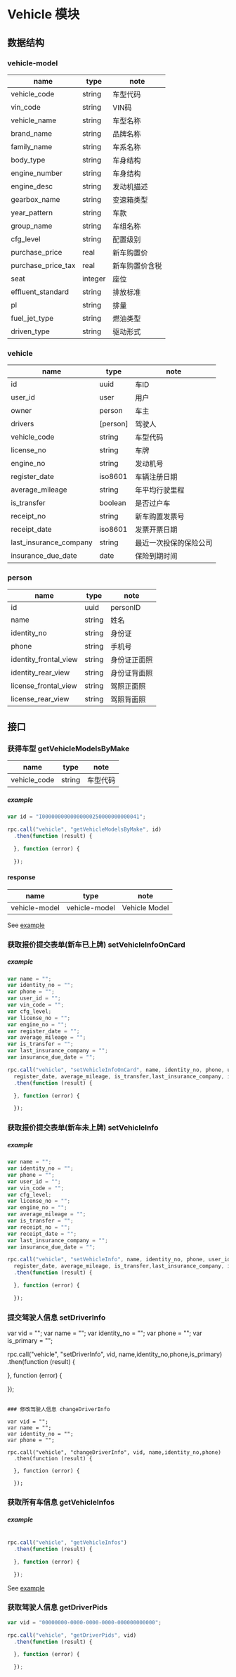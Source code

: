 # Vehicle  模块

## 数据结构

### vehicle-model

|name|type|note|
|----|----|----|
|vehicle_code|string|车型代码|
|vin_code|string|VIN码|
|vehicle_name|string|车型名称|
|brand_name|string|品牌名称|
|family_name|string|车系名称|
|body_type|string|车身结构|
|engine_number|string|车身结构|
|engine_desc|string|发动机描述|
|gearbox_name|string|变速箱类型|
|year_pattern|string|车款|
|group_name|string|车组名称|
|cfg_level|string|配置级别|
|purchase_price|real|新车购置价|
|purchase_price_tax|real|新车购置价含税|
|seat|integer|座位|
|effluent_standard|string|排放标准|
|pl|string|排量|
|fuel_jet_type|string|燃油类型|
|driven_type|string|驱动形式|

### vehicle

|name|type|note|
|----|----|----|
|id|uuid|车ID|
|user_id|user|用户|
|owner|person|车主|
|drivers|[person]|驾驶人|
|vehicle_code|string|车型代码|
|license_no|string|车牌|
|engine_no|string|发动机号|
|register_date|iso8601|车辆注册日期|
|average_mileage|string|年平均行驶里程|
|is_transfer|boolean|是否过户车|
|receipt_no|string|新车购置发票号|
|receipt_date|iso8601|发票开票日期|
|last_insurance_company|string|最近一次投保的保险公司|
|insurance_due_date|date|保险到期时间|

### person

|name|type|note|
|----|----|----|
|id|uuid|personID|
|name|string|姓名|
|identity_no|string|身份证|
|phone|string|手机号|
|identity_frontal_view|string|身份证正面照|
|identity_rear_view|string|身份证背面照|
|license_frontal_view|string|驾照正面照|
|license_rear_view|string|驾照背面照|



## 接口

### 获得车型 getVehicleModelsByMake

|name|type|note|
|----|----|----|
|vehicle_code|string|车型代码|

##### example

```javascript
var id = "I0000000000000000250000000000041";

rpc.call("vehicle", "getVehicleModelsByMake", id)
  .then(function (result) {

  }, function (error) {

  });
```

#### response

|name|type|note|
|----|----|----|
|vehicle-model|vehicle-model|Vehicle Model|

See [example](../data/vehicle/getVehicleModelsByMake.json)

### 获取报价提交表单(新车已上牌) setVehicleInfoOnCard

##### example

```javascript
var name = ""; 
var identity_no = ""; 
var phone = ""; 
var user_id = "";
var vin_code = ""; 
var cfg_level;
var license_no = ""; 
var engine_no = ""; 
var register_date = ""; 
var average_mileage = ""; 
var is_transfer = "";
var last_insurance_company = ""; 
var insurance_due_date = "";

rpc.call("vehicle", "setVehicleInfoOnCard", name, identity_no, phone, user_id, vin_code, cfg_level, license_no, engine_no, 
  register_date, average_mileage, is_transfer,last_insurance_company, insurance_due_date)
  .then(function (result) {

  }, function (error) {

  });
```

### 获取报价提交表单(新车未上牌) setVehicleInfo

##### example

```javascript
var name = ""; 
var identity_no = ""; 
var phone = ""; 
var user_id = "";
var vin_code = ""; 
var cfg_level;
var license_no = ""; 
var engine_no = ""; 
var average_mileage = ""; 
var is_transfer = "";
var receipt_no = ""; 
var receipt_date = "";
var last_insurance_company = ""; 
var insurance_due_date = "";

rpc.call("vehicle", "setVehicleInfo", name, identity_no, phone, user_id, vin_code, cfg_level, license_no, engine_no, 
  register_date, average_mileage, is_transfer,last_insurance_company, insurance_due_date)
  .then(function (result) {

  }, function (error) {

  });
```

### 提交驾驶人信息 setDriverInfo

var vid = ""; 
var name = "";
var identity_no = "";
var phone = "";
var is_primary = "";

rpc.call("vehicle", "setDriverInfo", vid, name,identity_no,phone,is_primary)
  .then(function (result) {

  }, function (error) {

  });
```

### 修改驾驶人信息 changeDriverInfo

var vid = ""; 
var name = "";
var identity_no = "";
var phone = "";

rpc.call("vehicle", "changeDriverInfo", vid, name,identity_no,phone)
  .then(function (result) {

  }, function (error) {

  });
```

### 获取所有车信息 getVehicleInfos

##### example

```javascript

rpc.call("vehicle", "getVehicleInfos")
  .then(function (result) {

  }, function (error) {

  });
```

See [example](../data/vehicle/getVehicleInfos.json)

### 获取驾驶人信息 getDriverPids


```javascript
var vid = "00000000-0000-0000-0000-000000000000";

rpc.call("vehicle", "getDriverPids", vid)
  .then(function (result) {

  }, function (error) {

  });
```
